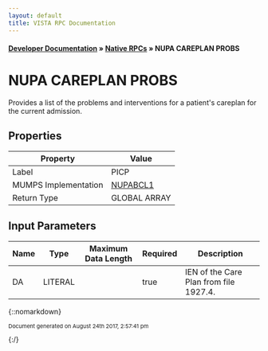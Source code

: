 ```yaml
---
layout: default
title: VISTA RPC Documentation
---
```


#### [Developer Documentation](../index) &#187; [Native RPCs](TableOfContents) &#187; NUPA CAREPLAN PROBS<br/>
# NUPA CAREPLAN PROBS

Provides a list of the problems and interventions for a patient's careplan for the current admission.

## Properties

Property | Value
--- | ---
Label | PICP
MUMPS Implementation | [NUPABCL1](http://code.osehra.org/dox/Routine_NUPABCL1_source.html)
Return Type | GLOBAL ARRAY


## Input Parameters

Name | Type | Maximum Data Length | Required | Description
--- | --- | --- | --- | ---
DA  | LITERAL |  | true | IEN of the Care Plan from file 1927.4.



{::nomarkdown} <br/><p style="font-size: 11px">Document generated on August 24th 2017, 2:57:41 pm</p>{:/}